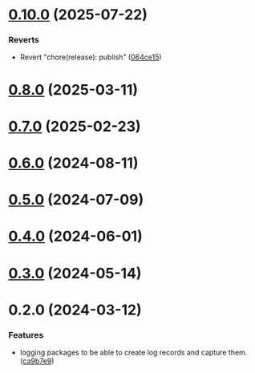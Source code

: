 # [0.10.0](https://github.com/arlert-armin/rango-client/compare/logging-console@0.9.0...logging-console@0.10.0) (2025-07-22)


### Reverts

* Revert "chore(release): publish" ([064ce15](https://github.com/arlert-armin/rango-client/commit/064ce157a2f819856f647f83aeb1c0410542e8d7))



# [0.8.0](https://github.com/rango-exchange/rango-client/compare/logging-console@0.7.0...logging-console@0.8.0) (2025-03-11)



# [0.7.0](https://github.com/rango-exchange/rango-client/compare/logging-console@0.6.0...logging-console@0.7.0) (2025-02-23)



# [0.6.0](https://github.com/rango-exchange/rango-client/compare/logging-console@0.5.0...logging-console@0.6.0) (2024-08-11)



# [0.5.0](https://github.com/rango-exchange/rango-client/compare/logging-console@0.3.0...logging-console@0.5.0) (2024-07-09)



# [0.4.0](https://github.com/rango-exchange/rango-client/compare/logging-console@0.3.0...logging-console@0.4.0) (2024-06-01)



# [0.3.0](https://github.com/rango-exchange/rango-client/compare/logging-console@0.2.0...logging-console@0.3.0) (2024-05-14)



# 0.2.0 (2024-03-12)


### Features

* logging packages to be able to create log records and capture them. ([ca9b7e9](https://github.com/rango-exchange/rango-client/commit/ca9b7e918d67bf0d93e5b8313264c5984f3adb4e))



